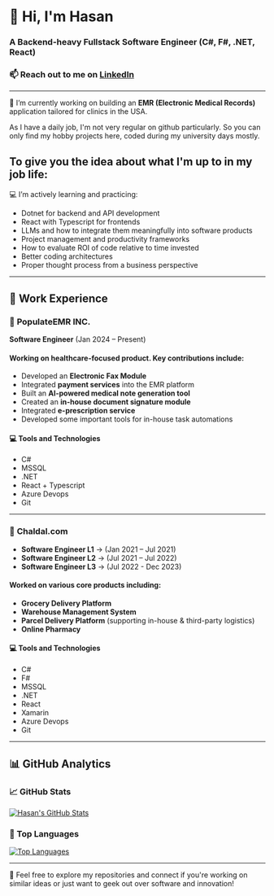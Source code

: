 # 👋 Hi, I'm Hasan
### A Backend-heavy Fullstack Software Engineer (C#, F#, .NET, React)
### 📫 Reach out to me on [LinkedIn](https://www.linkedin.com/in/hasan-75/)

---

🔭 I’m currently working on building an **EMR (Electronic Medical Records)** application tailored for clinics in the USA.

As I have a daily job, I'm not very regular on github particularly. So you can only find my hobby projects here, coded during my university days mostly.

## To give you the idea about what I'm up to in my job life:

💻 I’m actively learning and practicing:
- Dotnet for backend and API development 
- React with Typescript for frontends
- LLMs and how to integrate them meaningfully into software products  
- Project management and productivity frameworks
- How to evaluate ROI of code relative to time invested
- Better coding architectures
- Proper thought process from a business perspective

---

## 💼 Work Experience

### 🏢 **PopulateEMR INC.**  
**Software Engineer** (Jan 2024 – Present)

#### Working on healthcare-focused product. Key contributions include:
- Developed an **Electronic Fax Module**
- Integrated **payment services** into the EMR platform
- Built an **AI-powered medical note generation tool**
- Created an **in-house document signature module**
- Integrated **e-prescription service**
- Developed some important tools for in-house task automations

#### 💻 Tools and Technologies
- C#
- MSSQL  
- .NET
- React + Typescript
- Azure Devops
- Git

---

### 🏢 **Chaldal.com**  
- **Software Engineer L1** → (Jan 2021 – Jul 2021)
- **Software Engineer L2** → (Jul 2021 – Jul 2022)
- **Software Engineer L3** → (Jul 2022 - Dec 2023)

#### Worked on various core products including:
- **Grocery Delivery Platform**
- **Warehouse Management System**
- **Parcel Delivery Platform** (supporting in-house & third-party logistics)
- **Online Pharmacy**

#### 💻 Tools and Technologies
- C#  
- F#  
- MSSQL  
- .NET  
- React  
- Xamarin
- Azure Devops
- Git
---

## 📊 GitHub Analytics

### 📈 GitHub Stats
[![Hasan's GitHub Stats](https://github-readme-stats.vercel.app/api?username=hasan-75&show_icons=true&theme=default)](https://github.com/hasan-75)

### 🧠 Top Languages
[![Top Languages](https://github-readme-stats.vercel.app/api/top-langs/?username=hasan-75&layout=compact)](https://github.com/hasan-75)

---

💬 Feel free to explore my repositories and connect if you're working on similar ideas or just want to geek out over software and innovation!
